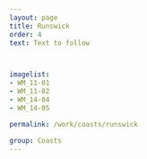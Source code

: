 ```yaml
---
layout: page
title: Runswick
order: 4
text: Text to follow



imagelist:
- WM_11-01
- WM_11-02
- WM_14-04
- WM_14-05

permalink: /work/coasts/runswick

group: Coasts
---
```

